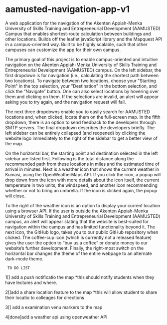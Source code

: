 # aamusted-navigation-app-v1
A web application for the navigation of the Akenten Appiah-Menka University of Skills Training and Entrepreneurial Development (AAMUSTED) Campus that enables shortest-route calculation between buildings and other locations. Builds off the leaflet javaScript library and the Mapquest API in a campus-oriented way. Built to be highly scalable, such that other campuses can customize the app for their own campus.

The primary goal of this project is to enable campus-oriented and intuitive navigation on the Akenten Appiah-Menka University of Skills Training and Entrepreneurial Development (AAMUSTED) campus. On the left sidebar, the first dropdown is for navigation (i.e., calculating the shortest path between two locations). To navigate between two locations, choose your "Starting Point" in the top selection, your "Destination" in the bottom selection, and click the “Navigate” button. One can also select locations by hovering over them and clicking on them. If the selections are invalid, an alert will appear asking you to try again, and the navigation request will fail.

The next three dropdowns enable you to easily search for AAMUSTED locations and, when clicked, locate them on the full-screen map. In the fifth dropdown, there is an option to send feedback to the developers through SMTP servers. The final dropdown describes the developers briefly. The left sidebar can be entirely collapsed (and reopened) by clicking the website logo immediately to the right of the sidebar to get a better view of the map.

On the horizontal bar, the starting point and destination selected in the left sidebar are listed first. Following is the total distance along the recommended path from these locations in miles and the estimated time of arrival in minutes. Next is a weather icon that shows the current weather in Kumasi, using the OpenWeatherMaps API. If you click the icon, a popup will drop down from the icon with more details about the icon itself, the current temperature in two units, the windspeed, and another icon recommending whether or not to bring an umbrella. If the icon is clicked again, the popup will close.

To the right of the weather icon is an option to display your current location using a browser API. If the user is outside the Akenten Appiah-Menka University of Skills Training and Entrepreneurial Development (AAMUSTED) campus, an alert will appear stating that the website is best-suited for navigation within the campus and has limited functionality beyond it. The next icon, the GitHub logo, takes you to our public GitHub repository when clicked. The coffee-cup icon (which is currently not a released feature) gives the user the option to “buy us a coffee” or donate money to our website’s further development. Finally, the right-most switch on the horizontal bar changes the theme of the entire webpage to an alternate dark-mode theme.

     TO DO LIST
1[] add a push notificatio the map
    *this should notify students when they have lectures and where.

2[]add a share location feature to the map
   *this will allow student to share their locatio to colleages for directions

3[] add a examination venu markers to the map

4[done]add a weather api using openweather API


